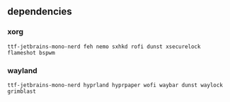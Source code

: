 ## dependencies

### xorg
`ttf-jetbrains-mono-nerd feh nemo sxhkd rofi dunst xsecurelock flameshot bspwm`

### wayland
`ttf-jetbrains-mono-nerd hyprland hyprpaper wofi waybar dunst waylock grimblast`
